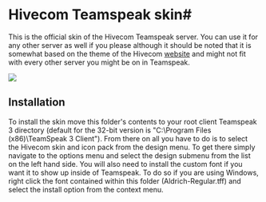 
# Hivecom Teamspeak skin#

This is the official skin of the Hivecom Teamspeak server. You can use it for any other server as well if you please although it should be noted that it is somewhat based on the theme of the Hivecom [website](http://hivecom.net) and might not fit with every other server you might be on in Teamspeak.

![](https://github.com/catlinman/nekoconfig/blob/master/screenshots/hivecom.png)

## Installation ##

To install the skin move this folder's contents to your root client Teamspeak 3 directory (default for the 32-bit version is "C:\Program Files (x86)\TeamSpeak 3 Client\"). From there on all you have to do is to select the Hivecom skin and icon pack from the design menu. To get there simply navigate to the options menu and select the design submenu from the list on the left hand side. You will also need to install the custom font if you want it to show up inside of Teamspeak. To do so if you are using Windows, right click the font contained within this folder (Aldrich-Regular.tff) and select the install option from the context menu.